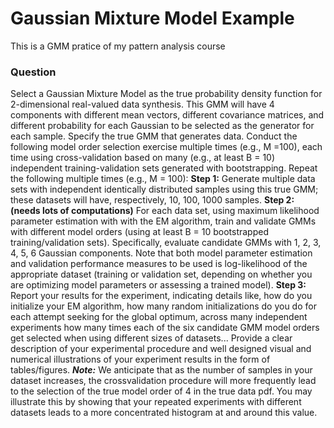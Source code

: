 # Gaussian Mixture Model Example
This is a GMM pratice of my pattern analysis course

### Question
Select a Gaussian Mixture Model as the true probability density function for 2-dimensional real-valued data synthesis. This GMM will have 4 components with different mean vectors, different covariance matrices, and different probability for each Gaussian to be selected as the generator for each sample. Specify the true GMM that generates data.
Conduct the following model order selection exercise multiple times (e.g., M =100), each time using cross-validation based on many (e.g., at least B = 10) independent training-validation sets generated with bootstrapping.
Repeat the following multiple times (e.g., M = 100):
**Step 1:** Generate multiple data sets with independent identically distributed samples using this true GMM; these datasets will have, respectively, 10, 100, 1000 samples.
**Step 2: (needs lots of computations)** For each data set, using maximum likelihood parameter estimation with with the EM algorithm, train and validate GMMs with different model orders (using at least B = 10 bootstrapped training/validation sets). Specifically, evaluate candidate GMMs with 1, 2, 3, 4, 5, 6 Gaussian components. Note that both model parameter estimation and validation performance measures to be used is log-likelihood of the appropriate dataset (training or validation set, depending on whether you are optimizing model parameters or assessing a trained model).
**Step 3:** Report your results for the experiment, indicating details like, how do you initialize your EM algorithm, how many random initializations do you do for each attempt seeking for the global optimum, across many independent experiments how many times each of the six candidate GMM model orders get selected when using different sizes of datasets... Provide a clear description of your experimental procedure and well designed visual and numerical illustrations of your experiment results in the form of tables/figures.
***Note:*** We anticipate that as the number of samples in your dataset increases, the crossvalidation procedure will more frequently lead to the selection of the true model order of 4 in the true data pdf. You may illustrate this by showing that your repeated experiments with different datasets leads to a more concentrated histogram at and around this value.
